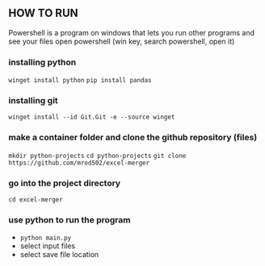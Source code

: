 
## HOW TO RUN

Powershell is a program on windows that lets you run other programs and see your files
open powershell (win key, search powershell, open it)

### installing python
`winget install python`
`pip install pandas`
### installing git
`winget install --id Git.Git -e --source winget`
### make a container folder and clone the github repository (files)
`mkdir python-projects`
`cd python-projects`
`git clone https://github.com/mrod502/excel-merger`
### go into the project directory
`cd excel-merger`
### use python to run the program
 - `python main.py`
 - select input files
 - select save file location
